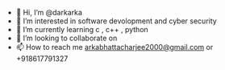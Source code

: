 - 👋 Hi, I’m @darkarka
- 👀 I’m interested in software devolopment and cyber security 
- 🌱 I’m currently learning c , c++ , python 
- 💞️ I’m looking to collaborate on 
- 📫 How to reach me arkabhattacharjee2000@gmail.com or +918617791327

<!---
darkarka/darkarka is a ✨ special ✨ repository because its `README.md` (this file) appears on your GitHub profile.
You can click the Preview link to take a look at your changes.
--->

